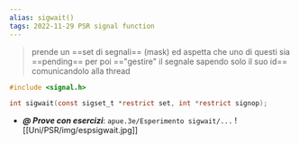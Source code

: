 ```yaml
---
alias: sigwait()
tags: 2022-11-29 PSR signal function
---
```


> prende un ==set di segnali== (mask) ed aspetta che uno di questi sia ==pending== per poi =="gestire" il segnale sapendo solo il suo id== comunicandolo alla thread

```c
#include <signal.h>

int sigwait(const sigset_t *restrict set, int *restrict signop);
```

- ***@ Prove con esercizi***: `apue.3e/Esperimento sigwait/...`
	![[Uni/PSR/img/espsigwait.jpg]]